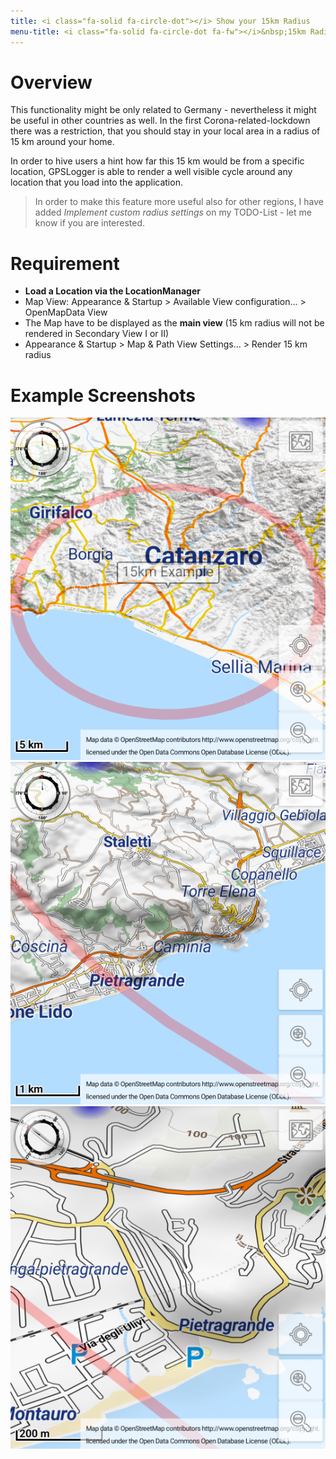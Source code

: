 ```yaml
---
title: <i class="fa-solid fa-circle-dot"></i> Show your 15km Radius
menu-title: <i class="fa-solid fa-circle-dot fa-fw"></i>&nbsp;15km Radius
---
```


# Overview

This functionality might be only related to Germany - nevertheless it might be useful in other countries as well. In the
first Corona-related-lockdown there was a restriction, that you should stay in your local area in a radius of 15 km
around your home.

In order to hive users a hint how far this 15 km would be from a specific location, GPSLogger is able to render a well
visible cycle around any location that you load into the application.

> In order to make this feature more useful also for other regions, I have added _Implement custom radius settings_ on
> my TODO-List - let me know if you are interested.  

# Requirement

- **Load a Location via the LocationManager**
- Map View: Appearance & Startup > Available View configuration... > OpenMapData View <i class="fa-solid fa-toggle-on"></i>
- The Map have to be displayed as the **main view** (15 km radius will not be rendered in Secondary View I or II)
- Appearance & Startup > Map & Path View Settings... > Render 15 km radius <i class="fa-solid fa-square-check"></i>   

# Example Screenshots
<span class="shot">![15km-radius-on-map](/assets/img/gpsl/view-map15k01.png)</span>
<span class="shot">![15km-radius-on-map](/assets/img/gpsl/view-map15k02.png)</span>
<span class="shot">![15km-radius-on-map](/assets/img/gpsl/view-map15k03.png)</span>


